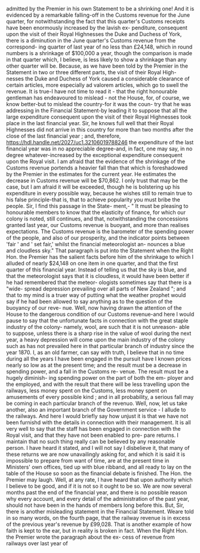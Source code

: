 admitted by the Premier in his own Statement to be a shrinking one! And it is evidenced by a remarkable falling-off in the Customs revenue for the June quarter, for notwithstanding the fact that this quarter's Customs receipts have been enormously increased by the lavish ex- penditure, consequent upon the visit of their Royal Highnesses the Duke and Duchess of York, there is a diminution in the June quarter's Customs revenue from the correspond- ing quarter of last year of no less than £24,148, which in round numbers is a shrinkage of $100,000 a year, though the comparison is made in that quarter which, I believe, is less likely to show a shrinkage than any other quarter will be. Because, as we have been told by the Premier in the Statement in two or three different parts, the visit of their Royal High- nesses the Duke and Duchess of York caused a considerable clearance of certain articles, more especially ad valorem articles, which go to swell the revenue. It is true-I have not time to read it - that the right honourable gentleman has endeavoured to mislead - not the House, for, of course, we know better-but to mislead the country-for it was the coun- try that he was addressing in the Financial Statement-by leading it to suppose that all the large expenditure consequent upon the visit of their Royal Highnesses took place in the last financial year. Sir, he knows full well that their Royal Highnesses did not arrive in this country for more than two months after the close of the last financial year ; and, therefore, https://hdl.handle.net/2027/uc1.32106019788246 the expenditure of the last financial year was in no appreciable degree-and, in fact, one may say, in no degree whatever-increased by the exceptional expenditure consequent upon the Royal visit. I am afraid that the evidence of the shrinkage of the Customs revenue portends a heavier fall than that which is foreshadowed by the Premier in the estimates for the current year. He estimates the decrease in Customs revenue will be $70,862. I only trust that may be the case, but I am afraid it will be exceeded, though he is bolstering up his expenditure in every possible way, because he wishes still to remain true to his false principle-that is, that to achieve popularity you must bribe the people. Sir, I find this passage in the State- ment,- " It must be pleasing to honourable members to know that the elasticity of finance, for which our colony is noted, still continues, and that, notwithstanding the concessions granted last year, our Customs revenue is buoyant, and more than realises expectations. The Customs revenue is the barometer of the spending power of the people, and also of our prosperity, and the indicator points between 'fair ' and ' set fair,' whilst the financial meteorologist an- nounces a blue and cloudless sky." That paragraph is put into the Statement when the Right Hon. the Premier has the salient facts before him of the shrinkage to which I alluded of nearly $24,148 on one item in one quarter, and that the first quarter of this financial year. Instead of telling us that the sky is blue, and that the meteorologist says that it is cloudless, it would have been better if he had remembered that the meteor- ologists sometimes say that there is a "wide- spread depression prevailing over all parts of New Zealand "; and that to my mind is a truer way of putting what the weather prophet would say if he had been allowed to say anything as to the question of the buoyancy of our reve- nue. Well, now having drawn the attention of the House to the dangerous condition of our Customs revenue-and here I would pause to say that the unfortunate facts in connection with the great staple industry of the colony- namely, wool, are such that it is not unreason- able to suppose, unless there is a sharp rise in the value of wool during the next year, a heavy depression will come upon the main industry of the colony such as has not prevailed here in that particular branch of industry since the year 1870. I, as an old farmer, can say with truth, I believe that in no time during all the years I have been engaged in the pursuit have I known prices nearly so low as at the present time; and the result must be a decrease in spending power, and a fall in the Customs re- venue. The result must be a hugely diminish- ing spending power on the part of both the em- ployer and the employed, and with the result that there will be less travelling upon the railways, less money spent on the Customs, less money spent on amusements of every possible kind ; and in all probability, a serious fall may be coming in each particular branch of the revenuo. Well, now, let us take another, also an important branch of the Government service - I allude to the railways. And here I would briefly say how unjust it is that we have not been furnishd with the details in connection with their management. It is all very well to say that the staff has been engaged in connection with the Royal visit, and that they have not been enabled to pre- pare returns. I maintain that no such thing really can be believed by any reasonable person. I have heard it stated, and I will not say I disbelieve it, that many of these returns we are now unavailingly asking for, and which it is said it is impossible to prepare from want of time, are at the present time in Ministers' own offices, tied up with blue ribband, and all ready to lay on the table of the House so soon as the financial debate is finished. The Hon. the Premier may laugh. Well, at any rate, I have heard that upon authority which I believe to be good, and if it is not so it ought to be so. We are now several months past the end of the financial year, and there is no possible reason why every account, and every detail of the administration of the past year, should not have been in the hands of members long before this. But, Sir, there is another misleading statement in the Financial Statement. Weare told in so many words, on the fourth page, that the railway revenue is in excess of the previous year's revenue by £99,028. That is another example of how faith is kept to the ear, but in reality is broken in fact. When the Right Hon. the Premier wrote the paragraph about the ex- cess of revenue from railways over last year of 
